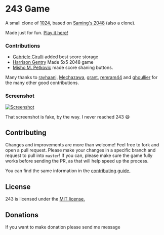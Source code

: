# 243 Game
A small clone of [1024](https://play.google.com/store/apps/details?id=com.Misho.game1024), based on [Saming's 2048](http://saming.fr/p/2048/) (also a clone).

Made just for fun. [Play it here!](http://243game.com)

### Contributions

 - [Gabriele Cirulli](https://github.com/gabrielecirulli) added best score storage
 - [Harrison Gentry](https://github.com/hgentry) Made 5x5 2048 game
 - [Misho M. Petkovic](https://twitter.com/mishomp) made score shaning buttons.

Many thanks to [rayhaanj](https://github.com/rayhaanj), [Mechazawa](https://github.com/Mechazawa), [grant](https://github.com/grant), [remram44](https://github.com/remram44) and [ghoullier](https://github.com/ghoullier) for the many other good contributions.

### Screenshot

[![Screenshot](http://243game.com/243game.png)](http://243game.com/243game.png)

That screenshot is fake, by the way. I never reached 243 :smile:

## Contributing
Changes and improvements are more than welcome! Feel free to fork and open a pull request. Please make your changes in a specific branch and request to pull into `master`! If you can, please make sure the game fully works before sending the PR, as that will help speed up the process.

You can find the same information in the [contributing guide.](https://github.com/gabrielecirulli/2048/blob/master/CONTRIBUTING.md)

## License
243 is licensed under the [MIT license.](https://github.com/gabrielecirulli/2048/blob/master/LICENSE.txt)

## Donations
If you want to make donation please send me message
